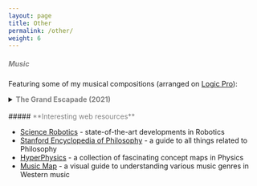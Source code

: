 ```yaml
---
layout: page
title: Other
permalink: /other/
weight: 6
---
```


##### <span style="color:Gray">**Music**</span>

Featuring some of my musical compositions (arranged on [Logic Pro](https://www.apple.com/logic-pro/)):

<details>
    <summary style="font-size: 1em; font-weight: bold;"> <span style="color:Gray">The Grand Escapade (2021)</span></summary>
The Grand Escapade is a soundtrack for short and imaginary conceptual series depicting the futuristic journey of humans inhabiting a different planet, an attempt to capturing the essence of human emotions on this audacious adventure from love to hate, universal brotherhood to tribe parochialism, betrayal to sacrifice, a struggle like never before but also finally the triumph of making it onto the other side.

    <br>
    <iframe width="100%" height="450" scrolling="no" frameborder="no" allow="autoplay" src="https://w.soundcloud.com/player/?url=https%3A//api.soundcloud.com/playlists/1748143059%3Fsecret_token%3Ds-4RJtqDj3qe2&color=%23ff5500&auto_play=false&hide_related=false&show_comments=true&show_user=true&show_reposts=false&show_teaser=true"></iframe><div style="font-size: 10px; color: #cccccc;line-break: anywhere;word-break: normal;overflow: hidden;white-space: nowrap;text-overflow: ellipsis; font-family: Interstate,Lucida Grande,Lucida Sans Unicode,Lucida Sans,Garuda,Verdana,Tahoma,sans-serif;font-weight: 100;"><a href="https://soundcloud.com/user-378876180" title="Karthikeya Parunandi" target="_blank" style="color: #cccccc; text-decoration: none;">Karthikeya Parunandi</a> · <a href="https://soundcloud.com/user-378876180/sets/the-grand-escapade/s-4RJtqDj3qe2" title="The Grand Escapade" target="_blank" style="color: #cccccc; text-decoration: none;">The Grand Escapade</a></div>
</details>

<br>
##### <span style="color:Gray">**Interesting web resources**</span>

- [Science Robotics](https://www.science.org/journal/scirobotics) - state-of-the-art developments in Robotics
- [Stanford Encyclopedia of Philosophy](https://plato.stanford.edu/contents.html) - a guide to all things related to Philosophy
- [HyperPhysics](http://hyperphysics.phy-astr.gsu.edu/hbase/hframe.html) - a collection of fascinating concept maps in Physics
- [Music Map](https://musicmap.info/#) - a visual guide to understanding various music genres in Western music
<!-- - [Sangeethapriya](https://www.sangeethapriya.org/) - the biggest collection of Carnatic concert recordings, almost spanning a century -->


<!-- ##### <span style="color:Gray">**Interesting personal blogs/websites**</span>

- [Melting Asphalt](https://meltingasphalt.com/about/)
- [Paul Graham](https://www.paulgraham.com/)
- [Patrick Colllison](https://patrickcollison.com/)
- [Sam Altman](https://blog.samaltman.com/)
- [Naval Ravikant](https://nav.al/) -->


<!-- ##### <span style="color:Gray">**Important theories/Mental models**</span>
- Economics: 
    * [Efficient Market Hypothesis](https://www.investopedia.com/terms/e/efficientmarkethypothesis.asp) on why consistently beating the stock market is not possible
    * [Prospect Theory](https://www.investopedia.com/terms/p/prospecttheory.asp#:~:text=The%20prospect%20theory%20says%20that,as%20the%20loss%2Daversion%20theory.) on our asymmetric perception of losses v/s profits
- Physics:
    * [Theory of Relativity (Special and General)](https://en.wikipedia.org/wiki/Theory_of_relativity) for our best understanding of space, time, and gravity so far
- Psychology:
    * [Big five personality traits](https://en.wikipedia.org/wiki/Big_Five_personality_traits) for the widely-used theory to describe and study human personalities -->